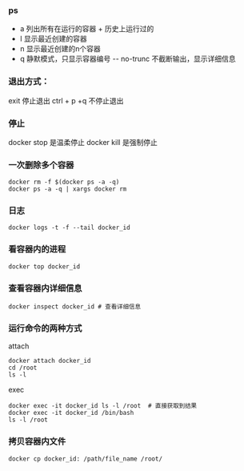 ### ps
- a 列出所有在运行的容器 + 历史上运行过的
- l 显示最近创建的容器
- n 显示最近创建的n个容器
- q 静默模式，只显示容器编号
-- no-trunc 不截断输出，显示详细信息

### 退出方式：
exit 停止退出
ctrl + p +q 不停止退出

### 停止
docker stop 是温柔停止
docker kill 是强制停止

### 一次删除多个容器
```
docker rm -f $(docker ps -a -q)
docker ps -a -q | xargs docker rm
```

### 日志
```
docker logs -t -f --tail docker_id
```

### 看容器内的进程
```
docker top docker_id
```

### 查看容器内详细信息
```
docker inspect docker_id # 查看详细信息
```
### 运行命令的两种方式
attach 
```
docker attach docker_id
cd /root
ls -l
```
exec
```
docker exec -it docker_id ls -l /root  # 直接获取到结果
docker exec -it docker_id /bin/bash 
ls -l /root
```

### 拷贝容器内文件
```
docker cp docker_id: /path/file_name /root/
```
